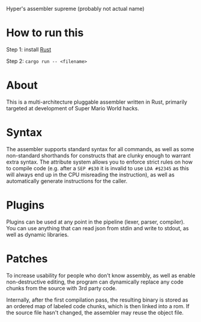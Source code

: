 Hyper's assembler supreme (probably not actual name)

# How to run this

Step 1: install [Rust](https://www.rust-lang.org/)

Step 2: `cargo run -- <filename>`

# About

This is a multi-architecture pluggable assembler written in Rust, primarily targeted at development of Super Mario World hacks.

# Syntax

The assembler supports standard syntax for all commands, as well as some non-standard shorthands for constructs that are clunky enough to warrant extra syntax. The attribute system allows you to enforce strict rules on how to compile code (e.g. after a `SEP #$30` it is invalid to use `LDA #$2345` as this will always end up in the CPU misreading the instruction), as well as automatically generate instructions for the caller.

# Plugins

Plugins can be used at any point in the pipeline (lexer, parser, compiler). You can use anything that can read json from stdin and write to stdout, as well as dynamic libraries.

# Patches

To increase usability for people who don't know assembly, as well as enable non-destructive editing, the program can dynamically replace any code chunks from the source with 3rd party code.

Internally, after the first compilation pass, the resulting binary is stored as an ordered map of labeled code chunks, which is then linked into a rom. If the source file hasn't changed, the assembler may reuse the object file.
